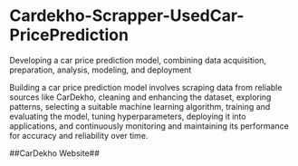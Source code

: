 # Cardekho-Scrapper-UsedCar-PricePrediction
Developing a car price prediction model, combining data acquisition, preparation, analysis, modeling, and deployment

Building a car price prediction model involves scraping data from reliable sources like CarDekho, cleaning and enhancing the dataset, exploring patterns, selecting a suitable machine learning algorithm, training and evaluating the model, tuning hyperparameters, deploying it into applications, and continuously monitoring and maintaining its performance for accuracy and reliability over time.

##CarDekho Website##
